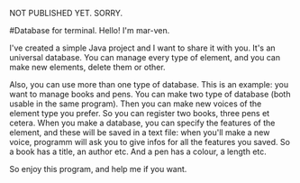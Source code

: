NOT PUBLISHED YET. SORRY.

#Database for terminal.
Hello! I'm mar-ven.

I've created a simple Java project and I want to share it with you.
It's an universal database.
You can manage every type of element, and you can make new elements, delete them or other.

Also, you can use more than one type of database.
This is an example: you want to manage books and pens. You can make two type of database (both usable in the same program). Then you can make new voices of the element type you prefer. So you can register two books, three pens et cetera. When you make a database, you can specify the features of the element, and these will be saved in a text file: when you'll make a new voice, programm will ask you to give infos for all the features you saved. So a book has a title, an author etc. And a pen has a colour, a length etc.

So enjoy this program, and help me if you want.
